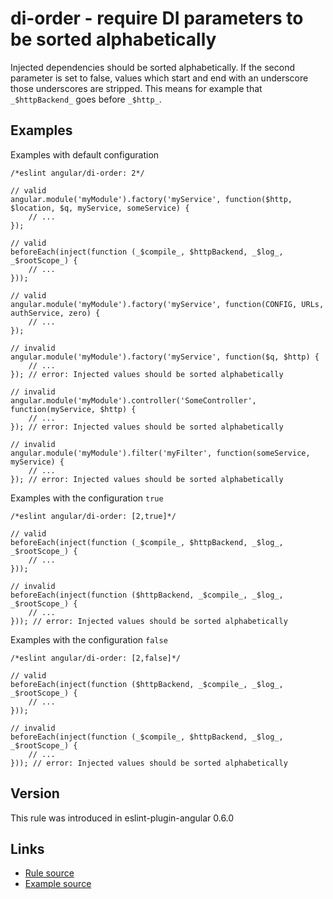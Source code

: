 <!-- WARNING: Generated documentation. Edit docs and examples in the rule and examples file ('rules/di-order.js', 'examples/di-order.js'). -->

# di-order - require DI parameters to be sorted alphabetically

Injected dependencies should be sorted alphabetically.
If the second parameter is set to false, values which start and end with an underscore those underscores are stripped.
This means for example that `_$httpBackend_` goes before `_$http_`.

## Examples

Examples with default configuration

    /*eslint angular/di-order: 2*/

    // valid
    angular.module('myModule').factory('myService', function($http, $location, $q, myService, someService) {
        // ...
    });

    // valid
    beforeEach(inject(function (_$compile_, $httpBackend, _$log_, _$rootScope_) {
        // ...
    }));

    // valid
    angular.module('myModule').factory('myService', function(CONFIG, URLs, authService, zero) {
        // ...
    });

    // invalid
    angular.module('myModule').factory('myService', function($q, $http) {
        // ...
    }); // error: Injected values should be sorted alphabetically

    // invalid
    angular.module('myModule').controller('SomeController', function(myService, $http) {
        // ...
    }); // error: Injected values should be sorted alphabetically

    // invalid
    angular.module('myModule').filter('myFilter', function(someService, myService) {
        // ...
    }); // error: Injected values should be sorted alphabetically

Examples with the configuration `true`

    /*eslint angular/di-order: [2,true]*/

    // valid
    beforeEach(inject(function (_$compile_, $httpBackend, _$log_, _$rootScope_) {
        // ...
    }));

    // invalid
    beforeEach(inject(function ($httpBackend, _$compile_, _$log_, _$rootScope_) {
        // ...
    })); // error: Injected values should be sorted alphabetically

Examples with the configuration `false`

    /*eslint angular/di-order: [2,false]*/

    // valid
    beforeEach(inject(function ($httpBackend, _$compile_, _$log_, _$rootScope_) {
        // ...
    }));

    // invalid
    beforeEach(inject(function (_$compile_, $httpBackend, _$log_, _$rootScope_) {
        // ...
    })); // error: Injected values should be sorted alphabetically

## Version

This rule was introduced in eslint-plugin-angular 0.6.0

## Links

* [Rule source](../rules/di-order.js)
* [Example source](../examples/di-order.js)
